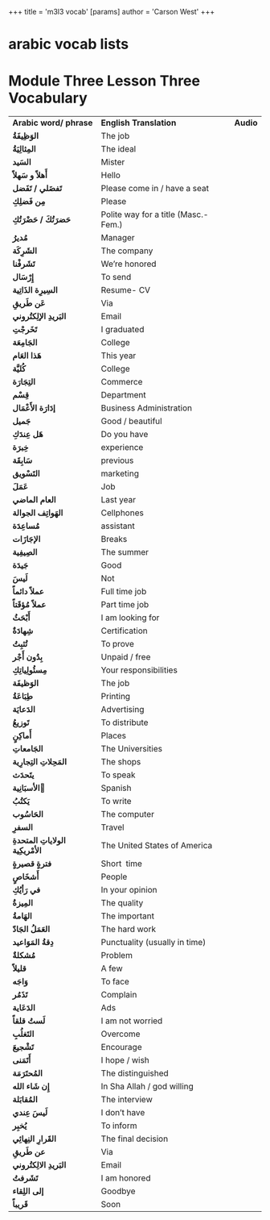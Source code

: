 +++
 title = 'm3l3 vocab'
[params]
	author = 'Carson West'
+++
# arabic vocab lists
# Module Three Lesson Three Vocabulary

|   |   |   |
|---|---|---|
|**Arabic word/ phrase**|**English Translation**|**Audio**|
|**الوَظِيفَةُ**|The job||
|**المِثالِيَةُ**|The ideal||
|**السَيد**|Mister||
|**أَهلاً و سَهلاً**|Hello||
|**تَفضَلي / تَفَضل**|Please come in / have a seat||
|**مِن فَضلِكِ**|Please||
|**حَضرَتُكَ / حَضْرَتُكِ**|Polite way for a title (Masc.- Fem.)||
|**مُديرُ**|Manager||
|**الشَرِكَة**|The company||
|**تَشَرفْنا**|We’re honored||
|**إِرْسَال**|To send||
|**السِيرِة الذَاتِية**|Resume- CV||
|**عَن طَريقِ**|Via||
|**البَريدِ الإلِكتُروني**|Email||
|**تَخَرجْتِ**|I graduated||
|**الجَامِعَة**|College||
|**هَذا العَام**|This year||
|**كُليَّة**|College||
|**التِجَارَة**|Commerce||
|**قِسْم**|Department||
|**إدَارَة الأَعْمَال**|Business Administration||
|**جَميل**|Good / beautiful||
|**هَل عِندَكِ**|Do you have||
|**خِبرَة**|experience||
|**سَابِقَة**|previous||
|**التَسْويق**|marketing||
|**عَمَلَ**|Job||
|**العام الماضي**|Last year||
|**الهَواتِف الجوالة**|Cellphones||
|**مُساعِدَة**|assistant||
|**الإجَازَات**|Breaks||
|**الصِيفِية**|The summer||
|**جَيدَة**|Good||
|**لَيسَ**|Not||
|**عملاً دائماً**|Full time job||
|**عملاً مُؤقَتاً**|Part time job||
|**أَبْحَثُ**|I am looking for||
|**شِهادَةٌ**|Certification||
|**تُثبِتُ**|To prove||
|**بِدُون أَجْر**|Unpaid / free||
|**مِسئُولِياتِكِ**|Your responsibilities||
|**الوَظيفَة**|The job||
|**طِبَاعَةُ**|Printing||
|**الدَعايَة**|Advertising||
|**تَوزيعُ**|To distribute||
|**أَماكِنٍ**|Places||
|**الجَامعاتِ**|The Universities||
|**المَحِلاتِ التِجارِية**|The shops||
|**يتَحدَث**|To speak||
|**الأسبَانِية َ**|Spanish||
|**يَكتُبُ**|To write||
|**الحَاسُوب**|The computer||
|**السفرِ**|Travel||
|**الولاياتِ المتحدةِ الأمْريكِية**|The United States of America||
|**فترةٍ قصيرةٍ**|Short  time||
|**أَشخَاصٍ**|People||
|**في رَأيُكِ**|In your opinion||
|**المِيزةُ**|The quality||
|**الهَامةُ**|The important||
|**العَمَلُ الجَادّ**|The hard work||
|**دِقةُ المَوَاعيد**|Punctuality (usually in time)||
|**مُشكلةٌ**|Problem||
|**قليلاً**|A few||
|**وَاجَه**|To face||
|**تَذَمُر**|Complain||
|**الدَعَاية**|Ads||
|**لَستُ قلقاً**|I am not worried||
|**التَغلُبِ**|Overcome||
|**تَشْجيعَ**|Encourage||
|**أَتَمَنى**|I hope / wish||
|**المُحتَرَمَة**|The distinguished||
|**إِن شَاء الله**|In Sha Allah / god willing||
|**المُقابَلة**|The interview||
|**لَيسَ عِندي**|I don’t have||
|**يُخبِر**|To inform||
|**القَرارِ النِهائِي**|The final decision||
|**عن طَريقِ**|Via||
|**البَريدِ الالِكتُروني**|Email||
|**تَشَرفتُ**|I am honored||
|**إلى اللِقاء**|Goodbye||
|**قَريباً**|Soon||